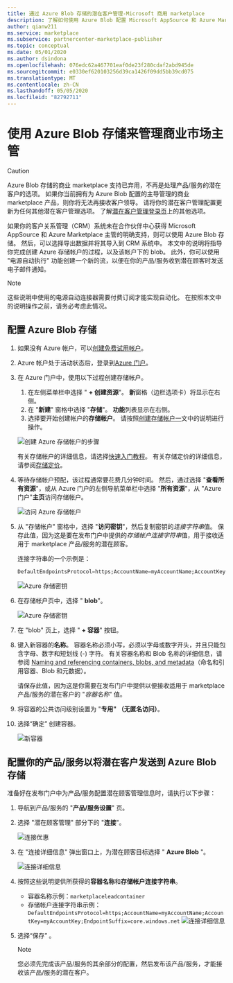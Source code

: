 ```yaml
---
title: 通过 Azure Blob 存储的潜在客户管理-Microsoft 商用 marketplace
description: 了解如何使用 Azure Blob 配置 Microsoft AppSource 和 Azure Marketplace 的潜在客户
author: qianw211
ms.service: marketplace
ms.subservice: partnercenter-marketplace-publisher
ms.topic: conceptual
ms.date: 05/01/2020
ms.author: dsindona
ms.openlocfilehash: 076edc62a467701eaf0de23f280cdaf2abd945de
ms.sourcegitcommit: e0330ef620103256d39ca1426f09dd5bb39cd075
ms.translationtype: MT
ms.contentlocale: zh-CN
ms.lasthandoff: 05/05/2020
ms.locfileid: "82792711"
---
```

# <a name="use-azure-blob-storage-to-manage-commercial-marketplace-leads"></a>使用 Azure Blob 存储来管理商业市场主管

>[!Caution]
>Azure Blob 存储的商业 marketplace 支持已弃用，不再是处理产品/服务的潜在客户的选项。 如果你当前拥有为 Azure Blob 配置的主导管理的商业 marketplace 产品，则你将无法再接收客户领导。 请将你的潜在客户管理配置更新为任何其他潜在客户管理选项。 了解[潜在客户管理登录页](./commercial-marketplace-get-customer-leads.md)上的其他选项。

 如果你的客户关系管理（CRM）系统未在合作伙伴中心获得 Microsoft AppSource 和 Azure Marketplace 主管的明确支持，则可以使用 Azure Blob 存储。 然后，可以选择导出数据并将其导入到 CRM 系统中。 本文中的说明将指导你完成创建 Azure 存储帐户的过程，以及该帐户下的 blob。 此外，你可以使用 "电源自动执行" 功能创建一个新的流，以便在你的产品/服务收到潜在顾客时发送电子邮件通知。

>[!NOTE]
>这些说明中使用的电源自动连接器需要付费订阅才能实现自动化。 在按照本文中的说明操作之前，请务必考虑此情况。

## <a name="configure-azure-blob-storage"></a>配置 Azure Blob 存储

1. 如果没有 Azure 帐户，可以[创建免费试用帐户](https://azure.microsoft.com/pricing/free-trial/)。

2. Azure 帐户处于活动状态后，登录到[Azure 门户](https://portal.azure.com)。

3. 在 Azure 门户中，使用以下过程创建存储帐户。  
    1. 在左侧菜单栏中选择 " **+ 创建资源**"。  **新**窗格（边栏选项卡）将显示在右侧。
    2. 在 "**新建**" 窗格中选择 "**存储**"。  **功能**列表显示在右侧。
    3. 选择要开始创建帐户的**存储帐户**。  请按照[创建存储帐户一](https://docs.microsoft.com/azure/storage/common/storage-quickstart-create-account?tabs=azure-portal)文中的说明进行操作。

    ![创建 Azure 存储帐户的步骤](./media/commercial-marketplace-lead-management-instructions-azure-blob/azure-storage-create.png)

    有关存储帐户的详细信息，请选择[快速入门教程](https://docs.microsoft.com/azure/storage/)。  有关存储定价的详细信息，请参阅[存储定价](https://azure.microsoft.com/pricing/details/storage/)。

4. 等待存储帐户预配，该过程通常要花费几分钟时间。  然后，通过选择 "**查看所有资源**"，或从 Azure 门户的左侧导航菜单栏中选择 "**所有资源**"，从 "Azure 门户"**主页**访问存储帐户。

    ![访问 Azure 存储帐户](./media/commercial-marketplace-lead-management-instructions-azure-blob/azure-storage-access.png)

5. 从 "存储帐户" 窗格中，选择 "**访问密钥**"，然后复制密钥的*连接字符串*值。 保存此值，因为这是要在发布门户中提供的*存储帐户连接字符串*值，用于接收适用于 marketplace 产品/服务的潜在顾客。

     连接字符串的一个示例是：

     ```sql
     DefaultEndpointsProtocol=https;AccountName=myAccountName;AccountKey=myAccountKey;EndpointSuffix=core.windows.net
     ```

    ![Azure 存储密钥](./media/commercial-marketplace-lead-management-instructions-azure-blob/azure-storage-keys-2.png)

6. 在存储帐户页中，选择 " **blob**"。

   ![Azure 存储密钥](./media/commercial-marketplace-lead-management-instructions-azure-blob/select-blobs.png)

7. 在 "blob" 页上，选择 " **+ 容器**" 按钮。

8. 键入新容器的**名称**。 容器名称必须小写，必须以字母或数字开头，并且只能包含字母、数字和短划线 (-) 字符。 有关容器名称和 Blob 名称的详细信息，请参阅 [Naming and referencing containers, blobs, and metadata](https://docs.microsoft.com/rest/api/storageservices/naming-and-referencing-containers--blobs--and-metadata)（命名和引用容器、Blob 和元数据）。

    请保存此值，因为这是你需要在发布门户中提供以便接收适用于 marketplace 产品/服务的潜在客户的 "*容器名称*" 值。

9. 将容器的公共访问级别设置为 "**专用" （无匿名访问）**。

10. 选择“确定”  创建容器。

    ![新容器](./media/commercial-marketplace-lead-management-instructions-azure-blob/new-container.png)

## <a name="configure-your-offer-to-send-leads-to-azure-blob-storage"></a>配置你的产品/服务以将潜在客户发送到 Azure Blob 存储

准备好在发布门户中为产品/服务配置潜在顾客管理信息时，请执行以下步骤：

1. 导航到产品/服务的 "**产品/服务设置**" 页。
2. 选择 "潜在顾客管理" 部分下的 "**连接**"。

    ![连接优惠](./media/commercial-marketplace-lead-management-instructions-azure-blob/connect-offer.png)

3. 在 "连接详细信息" 弹出窗口上，为潜在顾客目标选择 " **Azure Blob** "。

    ![连接详细信息](./media/commercial-marketplace-lead-management-instructions-azure-blob/connect-details.png) 

4. 按照这些说明提供所获得的**容器名称**和**存储帐户连接字符串**。

    * 容器名称示例：`marketplaceleadcontainer`
    * 存储帐户连接字符串示例： `DefaultEndpointsProtocol=https;AccountName=myAccountName;AccountKey=myAccountKey;EndpointSuffix=core.windows.net` ![连接详细信息](./media/commercial-marketplace-lead-management-instructions-azure-blob/connection-details.png) 

5. 选择“保存”  。

    > [!NOTE]
    > 您必须先完成该产品/服务的其余部分的配置，然后发布该产品/服务，才能接收该产品/服务的潜在客户。


